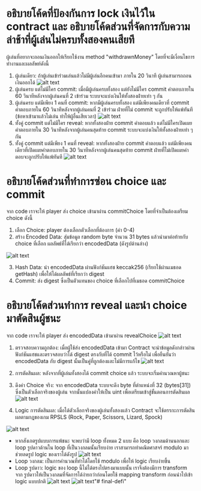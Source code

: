 # อธิบายโค้ดที่ป้องกันการ lock เงินไว้ใน contract และ อธิบายโค้ดส่วนที่จัดการกับความล่าช้าที่ผู้เล่นไม่ครบทั้งสองคนเสียที

ผู้เล่นที่อยากจะถอนเงินออกให้เรียกใช้งาน method "withdrawnMoney" โดยที่จะมีเงี่อนไขการทำงานและผลลัพท์ดังนี้
1. ผู้เล่นเดียว: ถ้าผู้เล่นเข้าร่วมเล่นแล้วไม่มีผู้เล่นอีกคนเข้ามา ภายใน 20 วินาที ผู้เล่นสามารถถอนเงินออกได้
![alt text](images/image-8.png)
2. ผู้เล่นครบ แต่ไม่มีใคร commit: เมื่อมีผู้เล่นครบทั้งสอง แต่ยังไม่มีใคร commit คำตอบภายใน 60 วินาทีหลังจากผู้เล่นคนที่ 2 เข้าร่วม ระบบจะแบ่งเงินให้ทั้งสองฝ่ายเท่า ๆ กัน
3. ผู้เล่นครบ แต่มีเพียง 1 คนที่ commit: หากมีผู้เล่นครบทั้งสอง แต่มีเพียงคนเดียวที่ commit คำตอบภายใน 60 วินาทีหลังจากผู้เล่นคนที่ 2 เข้าร่วม ฝ่ายที่ไม่ commit จะถูกปรับให้แพ้ทันที (ข้อหาเข้ามาแล้วไม่เล่น ทำให้ผู้อื่นเสียเวลา)
![alt text](images/image-9.png)
4. ทั้งคู่ commit แต่ไม่มีใคร reveal: หากทั้งสองฝ่าย commit คำตอบแล้ว แต่ไม่มีใครเปิดเผยคำตอบภายใน 30 วินาทีหลังจากผู้เล่นคนสุดท้าย commit ระบบจะแบ่งเงินให้ทั้งสองฝ่ายเท่า ๆ กัน
5. ทั้งคู่ commit แต่มีเพียง 1 คนที่ reveal: หากทั้งสองฝ่าย commit คำตอบแล้ว แต่มีเพียงคนเดียวที่เปิดเผยคำตอบภายใน 30 วินาทีหลังจากผู้เล่นคนสุดท้าย commit ฝ่ายที่ไม่เปิดเผยคำตอบจะถูกปรับให้แพ้ทันที
![alt text](images/image-10.png)
# อธิบายโค้ดส่วนที่ทำการซ่อน choice และ commit


จาก code เราจะให้ player ส่ง choice เข้ามาผ่าน commitChoice โดยที่จำเป็นต้องเตรียม choice ดังนี้
1. เลือก Choice: player ต้องเลือกตัวเลือกที่ต้องการ (ค่า 0-4)
2. สร้าง Encoded Data: สุ่มข้อมูล random byte จำนวน 31 bytes แล้วนำมาต่อท้ายกับ choice ที่เลือก ผลลัพธ์ที่ได้เรียกว่า encodedData (ดังรูปด้านล่าง)

![alt text](images/image.png)

3. Hash Data: นำ encodedData ผ่านฟังก์ชันแฮช keccak256 (เรียกใช้ผ่านเมธอด getHash) เพื่อให้ได้ผลลัพธ์ที่เรียกว่า digest
4. Commit: ส่ง digest ซึ่งเป็นตัวแทนของ choice ที่เลือกไปที่เมธอด commitChoice


# อธิบายโค้ดส่วนทำการ reveal และนำ choice มาตัดสินผู้ชนะ 

จาก code เราจะให้ player ส่ง encodedData เข้ามาผ่าน revealChoice 
![alt text](images/image-1.png)
1. ตรวจสอบความถูกต้อง: เมื่อผู้ใช้ส่ง encodedData เข้ามา Contract จะนำข้อมูลดังกล่าวผ่านฟังก์ชันแฮชและตรวจสอบว่าได้ digest ตรงกับที่ได้ commit ไว้หรือไม่ เพื่อยืนยันว่า encodedData กับ digest นั้นเป็นคู่ที่ถูกต้องและไม่มีการแก้ไข
![alt text](images/image-2.png)
2. การตัดสินผล: หลังจากที่ผู้เล่นทั้งสองได้ commit choice แล้ว ระบบจะเริ่มคำนวณหาผู้ชนะ

3. ดึงค่า Choice จริง: จาก encodedData ระบบจะดึง byte ที่ตำแหน่งที่ 32 (bytes[31]) ซึ่งเป็นตัวเลือกจริงของผู้เล่น จากนั้นแปลงค่าให้เป็น uint เพื่อเตรียมเข้าสู่ขั้นตอนการตัดสินผล
![alt text](images/image-3.png)
4. Logic การตัดสินผล: เมื่อได้ตัวเลือกจริงของผู้เล่นทั้งสองแล้ว Contract จะใช้ตรรกะการตัดสินผลตามกฎของเกม RPSLS (Rock, Paper, Scissors, Lizard, Spock)

![alt text](images/image-4.png)

- หากสังเกตรูปแบบการแพ้ชนะ จะพบว่ามี loop ทั้งหมด 2 แบบ คือ loop วงกลมด้านนอกและ loop รูปดาวด้านใน loop ที่เป็นวงกลมนั้นเรียบง่าย เราสามารถทำคณิตศาสจร์ modulo มาช่วยลดรูป logic ของเราได้ดังรูป
![alt text](images/image-5.png)
- Loop วงกลม: เป็นการคำนวณที่ทำได้โดยใช้ modulo เพื่อให้ logic เรียบง่ายขึ้น
- Loop รูปดาว: logic ของ loop นี้ไม่ได้ตรงไปตรงมาแบบนั้น เราจึงต้องมีการ transform จาก รูปดาวให้เป็นวงกลมที่จัดการได้ง่ายกว่าก่อนโดยใช้ mapping transform ก่อนนำไปเข้า logic แบบปกติ
![alt text](images/image-6.png)
![alt text](images/image-7.png)"# final-defi" 
